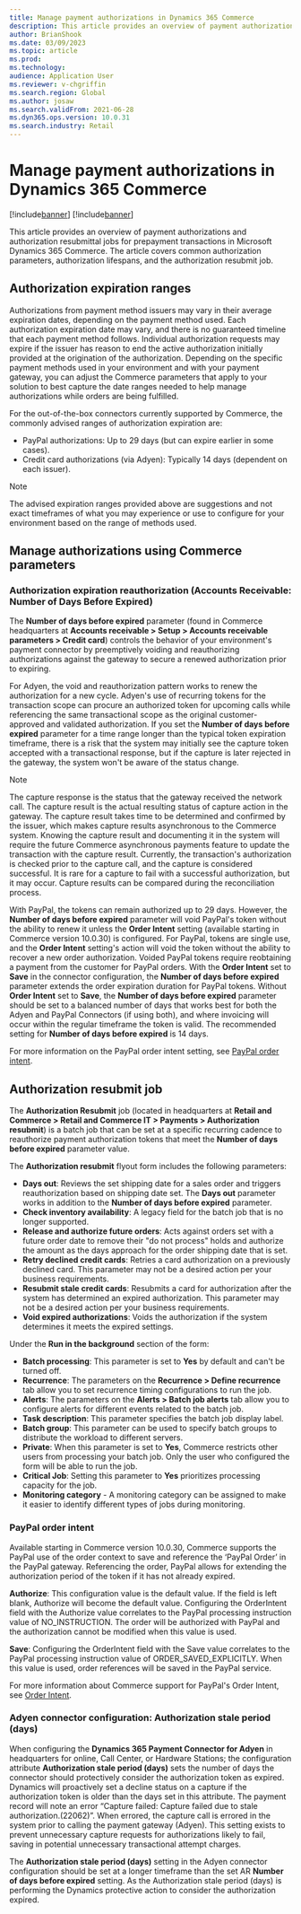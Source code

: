 ```yaml
---
title: Manage payment authorizations in Dynamics 365 Commerce
description: This article provides an overview of payment authorizations and authorization resubmittal jobs for prepayment transactions in Microsoft Dynamics 365 Commerce.
author: BrianShook
ms.date: 03/09/2023
ms.topic: article
ms.prod: 
ms.technology: 
audience: Application User
ms.reviewer: v-chgriffin
ms.search.region: Global
ms.author: josaw
ms.search.validFrom: 2021-06-28
ms.dyn365.ops.version: 10.0.31
ms.search.industry: Retail
---
```

# Manage payment authorizations in Dynamics 365 Commerce

[!include[banner](../includes/banner.md)]
[!include[banner](../includes/preview-banner.md)]

This article provides an overview of payment authorizations and authorization resubmittal jobs for prepayment transactions in Microsoft Dynamics 365 Commerce. The article covers common authorization parameters, authorization lifespans, and the authorization resubmit job.

## Authorization expiration ranges

Authorizations from payment method issuers may vary in their average expiration dates, depending on the payment method used. Each authorization expiration date may vary, and there is no guaranteed timeline that each payment method follows. Individual authorization requests may expire if the issuer has reason to end the active authorization initially provided at the origination of the authorization. Depending on the specific payment methods used in your environment and with your payment gateway, you can adjust the Commerce parameters that apply to your solution to best capture the date ranges needed to help manage authorizations while orders are being fulfilled.

For the out-of-the-box connectors currently supported by Commerce, the commonly advised ranges of authorization expiration are:

- PayPal authorizations: Up to 29 days (but can expire earlier in some cases).
- Credit card authorizations (via Adyen): Typically 14 days (dependent on each issuer).
  
> [!NOTE]
> The advised expiration ranges provided above are suggestions and not exact timeframes of what you may experience or use to configure for your environment based on the range of methods used.
  
## Manage authorizations using Commerce parameters

### Authorization expiration reauthorization (Accounts Receivable: Number of Days Before Expired)

The **Number of days before expired** parameter (found in Commerce headquarters at **Accounts receivable \> Setup \> Accounts receivable parameters \> Credit card**) controls the behavior of your environment's payment connector by preemptively voiding and reauthorizing authorizations against the gateway to secure a renewed authorization prior to expiring. 

For Adyen, the void and reauthorization pattern works to renew the authorization for a new cycle. Adyen's use of recurring tokens for the transaction scope can procure an authorized token for upcoming calls while referencing the same transactional scope as the original customer-approved and validated authorization. If you set the **Number of days before expired** parameter for a time range longer than the typical token expiration timeframe, there is a risk that the system may initially see the capture token accepted with a transactional response, but if the capture is later rejected in the gateway, the system won't be aware of the status change. 

> [!NOTE]
> The capture response is the status that the gateway received the network call. The capture result is the actual resulting status of capture action in the gateway. The capture result takes time to be determined and confirmed by the issuer, which makes capture results asynchronous to the Commerce system. Knowing the capture result and documenting it in the system will require the future Commerce asynchronous payments feature to update the transaction with the capture result. Currently, the transaction's authorization is checked prior to the capture call, and the capture is considered successful. It is rare for a capture to fail with a successful authorization, but it may occur. Capture results can be compared during the reconciliation process.

With PayPal, the tokens can remain authorized up to 29 days. However, the **Number of days before expired** parameter will void PayPal's token without the ability to renew it unless the **Order Intent** setting (available starting in Commerce version 10.0.30) is configured. For PayPal, tokens are single use, and the **Order Intent** setting's action will void the token without the ability to recover a new order authorization. Voided PayPal tokens require reobtaining a payment from the customer for PayPal orders.  With the **Order Intent** set to **Save** in the connector configuration, the **Number of days before expired** parameter extends the order expiration duration for PayPal tokens. Without **Order Intent** set to **Save**, the **Number of days before expired** parameter should be set to a balanced number of days that works best for both the Adyen and PayPal Connectors (if using both), and where invoicing will occur within the regular timeframe the token is valid. The recommended setting for **Number of days before expired** is 14 days. 

For more information on the PayPal order intent setting, see [PayPal order intent](#paypal-order-intent).

## Authorization resubmit job

The **Authorization Resubmit** job (located in headquarters at **Retail and Commerce \> Retail and Commerce IT \> Payments \> Authorization resubmit**) is a batch job that can be set at a specific recurring cadence to reauthorize payment authorization tokens that meet the **Number of days before expired** parameter value.

The **Authorization resubmit** flyout form includes the following parameters:

- **Days out**: Reviews the set shipping date for a sales order and triggers reauthorization based on shipping date set. The **Days out** parameter works in addition to the **Number of days before expired** parameter.
- **Check inventory availability**: A legacy field for the batch job that is no longer supported.  
- **Release and authorize future orders**: Acts against orders set with a future order date to remove their "do not process" holds and authorize the amount as the days approach for the order shipping date that is set.
- **Retry declined credit cards**: Retries a card authorization on a previously declined card. This parameter may not be a desired action per your business requirements.
- **Resubmit stale credit cards**: Resubmits a card for authorization after the system has determined an expired authorization. This parameter may not be a desired action per your business requirements.
- **Void expired authorizations**: Voids the authorization if the system determines it meets the expired settings.

Under the **Run in the background** section of the form:

- **Batch processing**: This parameter is set to **Yes** by default and can't be turned off.
- **Recurrence**: The parameters on the **Recurrence \> Define recurrence** tab allow you to set recurrence timing configurations to run the job.
- **Alerts**: The parameters on the **Alerts \> Batch job alerts** tab allow you to configure alerts for different events related to the batch job.
- **Task description**: This parameter specifies the batch job display label.
- **Batch group**: This parameter can be used to specify batch groups to distribute the workload to different servers.
- **Private**: When this parameter is set to **Yes**, Commerce restricts other users from processing your batch job. Only the user who configured the form will be able to run the job.
- **Critical Job**: Setting this parameter to **Yes** prioritizes processing capacity for the job.
- **Monitoring category** - A monitoring category can be assigned to make it easier to identify different types of jobs during monitoring.

### PayPal order intent

Available starting in Commerce version 10.0.30, Commerce supports the PayPal use of the order context to save and reference the ‘PayPal Order’ in the PayPal gateway. Referencing the order, PayPal allows for extending the authorization period of the token if it has not already expired. 

**Authorize**: This configuration value is the default value. If the field is left blank, Authorize will become the default value. Configuring the OrderIntent field with the Authorize value correlates to the PayPal processing instruction value of NO_INSTRUCTION. The order will be authorized with PayPal and the authorization cannot be modified when this value is used.

**Save**: Configuring the OrderIntent field with the Save value correlates to the PayPal processing instruction value of ORDER_SAVED_EXPLICITLY. When this value is used, order references will be saved in the PayPal service.

For more information about Commerce support for PayPal's Order Intent, see [Order Intent](../paypal.md#order-intent).

### Adyen connector configuration: Authorization stale period (days)

When configuring the **Dynamics 365 Payment Connector for Adyen** in headquarters for online, Call Center, or Hardware Stations; the configuration attribute **Authorization stale period (days)** sets the number of days the connector should protectively consider the authorization token as expired. Dynamics will proactively set a decline status on a capture if the authorization token is older than the days set in this attribute. The payment record will note an error “Capture failed: Capture failed due to stale authorization.(22062)”. When errored, the capture call is errored in the system prior to calling the payment gateway (Adyen). This setting exists to prevent unnecessary capture requests for authorizations likely to fail, saving in potential unnecessary transactional attempt charges. 

The **Authorization stale period (days)** setting in the Adyen connector configuration should be set at a longer timeframe than the set AR **Number of days before expired** setting. As the Authorization stale period (days) is performing the Dynamics protective action to consider the authorization expired.
